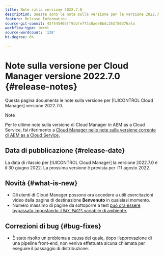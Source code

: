 ```yaml
---
title: Note sulla versione 2022.7.0
description: Queste sono le note sulla versione per la versione 2022.7.0 di Cloud Manager.
feature: Release Information
source-git-commit: 42f445465ff9dbfe773a0aee8bdc263f50376a4a
workflow-type: tm+mt
source-wordcount: '138'
ht-degree: 6%

---
```



# Note sulla versione per Cloud Manager versione 2022.7.0 {#release-notes}

Questa pagina documenta le note sulla versione per [!UICONTROL Cloud Manager] versione 2022.7.0.

>[!NOTE]
>
>Per le ultime note sulla versione di Cloud Manager in AEM as a Cloud Service, fai riferimento a [Cloud Manager nelle note sulla versione corrente di AEM as a Cloud Service.](https://experienceleague.adobe.com/docs/experience-manager-cloud-service/content/implementing/using-cloud-manager/release-notes-cloud-manager/release-notes-cm-current.html)

## Data di pubblicazione {#release-date}

La data di rilascio per [!UICONTROL Cloud Manager] la versione 2022.7.0 è il 30 giugno 2022. La prossima versione è prevista per l’11 agosto 2022.

## Novità {#what-is-new}

* Gli utenti di Cloud Manager possono ora accedere a utili esercitazioni video dalla pagina di destinazione **Benvenuto** in qualsiasi momento.
* Numero massimo di pagine da sottoporre a test [può ora essere bypassato impostando il `MAX_PAGES` variabile di ambiente.](/help/using/code-quality-testing.md#crawler)

## Correzioni di bug {#bug-fixes}

* È stato risolto un problema a causa del quale, dopo l’approvazione di una pipeline front-end, non veniva effettuata alcuna chiamata per eseguire il passaggio di distribuzione.
